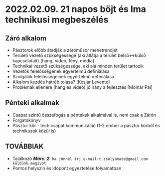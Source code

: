 # 2022.02.09. 21 napos böjt és Ima technikusi megbeszélés

## Záró alkalom
 - Pásztorok előbb átadják a záróműsor menetrendjét
 - Területi vezető szükségessége (aki átlátja a terület belső<->külső kapcsolatait) {hang, videó, fény, média}
 - Technikai vezető szükségessége, aki alá minden terület tartozik
 - Vezetők felelősségének egyértelmű definiálása
 - Szolgálók felelősségeinek egyértelmű definiálása
 - Alkalom kezdés hátréb tolása? [Kesjár Levente]
 - Problémák ellenére (hang és videó) jó irány a fejlesztés [Molnár Pál]
 
## Pénteki alkalmak
 - Csapat szintű összefogás a péntekek alkalmával is, nem csak a Zárón
 - Forgatókönyv
 - Pásztor kör - tech csapat kommunikáció (1-2 ember a pásztor körből és technikusok közül is)
 
## TOVÁBBIAK
 - Találkozó ***Márc. 2.*** `ha jönnél írj e-mail-t zsolyamate@gmail.com küldünk megívót`
 - Pontos helyszín és időpont egyeztetése folyamatban
